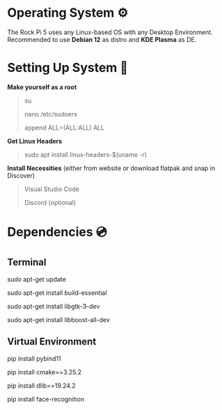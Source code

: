 # Operating System ⚙️
The Rock Pi 5 uses any Linux-based OS with any Desktop Environment. Recommended to use __Debian 12__ as distro and __KDE Plasma__ as DE.

# Setting Up System 🔧
**Make yourself as a root**
> su
> 
> nano /etc/sudoers
> 
> append <username> ALL=(ALL:ALL) ALL

**Get Linux Headers**
> sudo apt install linux-headers-$(uname -r)

**Install Necessities** (either from website or download flatpak and snap in Discover)
> Visual Studio Code
> 
> Discord (optional)

# Dependencies 💿
## **Terminal**

sudo apt-get update

sudo apt-get install build-essential

sudo apt-get install libgtk-3-dev

sudo apt-get install libboost-all-dev


## **Virtual  Environment**

pip install pybind11

pip install cmake==3.25.2

pip install dlib==19.24.2

pip install face-recognition
